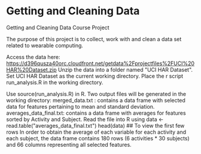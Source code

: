 Getting and Cleaning Data
=========================

Getting and Cleaning Data Course Project

The purpose of this project is to collect, work with and clean a data set related to wearable computing.

Access the data here: https://d396qusza40orc.cloudfront.net/getdata%2Fprojectfiles%2FUCI%20HAR%20Dataset.zip 
Unzip the data into a folder named "UCI HAR Dataset". 
Set UCI HAR Dataset as the current working directory.
Place the r script run_analysis.R in the working directory.

Use source(run_analysis.R) in R.
Two output files will be generated in the working directory:
    merged_data.txt : contains a data frame with selected data for features pertaining to mean and standard deviation.
    averages_data_final.txt: contains a data frame with averages for features sorted by Activity and Subject.
Read the file into R using 
  data <- read.table("averages_data_final.txt") 
  head(data) ## To view the first few rows
In order to obtain the average of each variable for each activity and each subject, 
the data frame contains 180 rows (6 activities * 30 subjects) and 66 columns representing 
all selected features.
